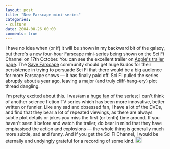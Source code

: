 ```yaml
---
layout: post
title: "New Farscape mini-series"
categories:
- culture
date: 2004-08-26 00:00
comments: true
---
```


<p>I have no idea when (or if) it will be shown in my backward bit of the galaxy, but there's a new four-hour Farscape mini-series being shown on the Sci Fi Channel on 17th October. You can see the excellent trailer on <a href="http://www.apple.com/trailers/independent/farscape" title="The Peacekeeper Wars">Apple's trailer page</a>. The <a href="http://watchfarscape.com/" title="Save Farscape">Save Farscape</a> community should get huge kudos for their persistence in trying to persuade Sci Fi that there would be a big audience for more Farscape shows &mdash; it has finally paid off. Sci Fi pulled the series abruptly about a year ago, leaving a major (and truly cliff-hang-ery) plot thread dangling.</p><p>I'm pretty excited about this. I was/am a <a href="http://www.rousette.org.uk/blog/archives/2002/10/30/farscape/" title="Farscape (and what's so great about it)">huge fan</a> of the series; I can't think of another science fiction TV series which has been more innovative, better written or funnier. Like any sad and obsessed fan, I have a lot of the DVDs, and find that they bear a lot of repeated viewings, as there are always subtle plot details or jokes you miss the first (or tenth) time around. If you haven't seen it before and watch the trailer, do bear in mind that they have emphasised the action and explosions &mdash; the whole thing is generally much more subtle, sad and funny. And if you get the Sci Fi Channel, I would be eternally and undyingly grateful for a recording of some kind. <img src="http://www.rousette.org.uk/images/smileys/grin.gif" width="19" height="19" alt="grin" style="border:0;" /></p>


